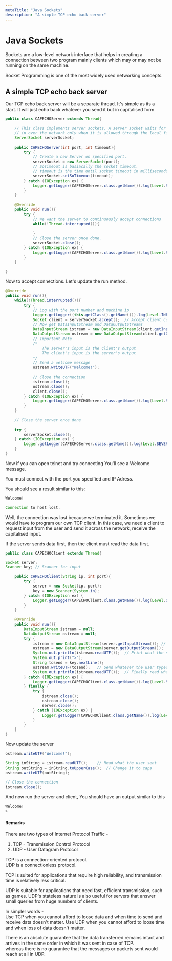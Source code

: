 ```yaml
---
metaTitle: "Java Sockets"
description: "A simple TCP echo back server"
---
```


# Java Sockets


Sockets are a low-level network interface that helps in creating a connection between two program mainly clients which may or may not be running on the same machine.

Socket Programming is one of the most widely used networking concepts.



## A simple TCP echo back server


Our TCP echo back server will be a separate thread.
It's simple as its a start. It will just echo back whatever you send it but in capitalised form.

```java
public class CAPECHOServer extends Thread{

    // This class implements server sockets. A server socket waits for requests to come 
    // in over the network only when it is allowed through the local firewall
    ServerSocket serverSocket;
    
    public CAPECHOServer(int port, int timeout){
        try {
            // Create a new Server on specified port.
            serverSocket = new ServerSocket(port);
            // SoTimeout is basiacally the socket timeout.
            // timeout is the time until socket timeout in milliseconds
            serverSocket.setSoTimeout(timeout);
        } catch (IOException ex) {
            Logger.getLogger(CAPECHOServer.class.getName()).log(Level.SEVERE, null, ex);
        }
    }
    
    @Override
    public void run(){ 
        try {
            // We want the server to continuously accept connections
            while(!Thread.interrupted()){
                
            }
            // Close the server once done.
            serverSocket.close();
        } catch (IOException ex) {
            Logger.getLogger(CAPECHOServer.class.getName()).log(Level.SEVERE, null, ex);
        }
    }
    
}

```

Now to accept connections. Let's update the run method.

```java
@Override
public void run(){ 
    while(!Thread.interrupted()){
        try {
            // Log with the port number and machine ip
            Logger.getLogger((this.getClass().getName())).log(Level.INFO, "Listening for Clients at {0} on {1}", new Object[]{serverSocket.getLocalPort(), InetAddress.getLocalHost().getHostAddress()});
            Socket client = serverSocket.accept();  // Accept client conncetion
            // Now get DataInputStream and DataOutputStreams
            DataInputStream istream = new DataInputStream(client.getInputStream()); // From client's input stream
            DataOutputStream ostream = new DataOutputStream(client.getOutputStream());
            // Important Note
            /*
                The server's input is the client's output
                The client's input is the server's output
            */
            // Send a welcome message
            ostream.writeUTF("Welcome!");
            
            // Close the connection
            istream.close();
            ostream.close();
            client.close();
        } catch (IOException ex) {
            Logger.getLogger(CAPECHOServer.class.getName()).log(Level.SEVERE, null, ex);
        }
    }
    
    // Close the server once done
    
    try {
        serverSocket.close();
    } catch (IOException ex) {
        Logger.getLogger(CAPECHOServer.class.getName()).log(Level.SEVERE, null, ex);
    }
}

```

Now if you can open telnet and try connecting
You'll see a Welcome message.

You must connect with the port you specified and IP Adress.

You should see a result similar to this:

```java
Welcome!

Connection to host lost.

```

Well, the connection was lost because we terminated it.
Sometimes we would have to program our own TCP client.
In this case, we need a client to request input from the user and send it across the network, receive the capitalised input.

If the server sends data first, then the client must read the data first.

```java
public class CAPECHOClient extends Thread{

Socket server;
Scanner key; // Scanner for input

    public CAPECHOClient(String ip, int port){
        try {
            server = new Socket(ip, port);
            key = new Scanner(System.in);
        } catch (IOException ex) {
            Logger.getLogger(CAPECHOClient.class.getName()).log(Level.SEVERE, null, ex);
        }
    }
    
    @Override
    public void run(){
        DataInputStream istream = null;
        DataOutputStream ostream = null;
        try {
            istream = new DataInputStream(server.getInputStream()); // Familiar lines
            ostream = new DataOutputStream(server.getOutputStream());
            System.out.println(istream.readUTF());  // Print what the server sends
            System.out.print(">");
            String tosend = key.nextLine();
            ostream.writeUTF(tosend);   // Send whatever the user typed to the server
            System.out.println(istream.readUTF());  // Finally read what the server sends before exiting.
        } catch (IOException ex) {
            Logger.getLogger(CAPECHOClient.class.getName()).log(Level.SEVERE, null, ex);
        } finally {
            try {
                istream.close();
                ostream.close();
                server.close();
            } catch (IOException ex) {
                Logger.getLogger(CAPECHOClient.class.getName()).log(Level.SEVERE, null, ex);
            }
        }
    }
}

```

Now update the server

```java
ostream.writeUTF("Welcome!");
            
String inString = istream.readUTF();    // Read what the user sent
String outString = inString.toUpperCase();  // Change it to caps
ostream.writeUTF(outString);
            
// Close the connection
istream.close();

```

And now run the server and client,
You should have an output similar to this

```java
Welcome!
>

```



#### Remarks


There are two types of Internet Protocol Traffic -<br />
1. TCP - Transmission Control Protocol
2. UDP - User Datagram Protocol

TCP is a connection-oriented protocol.<br />
UDP is a connectionless protocol.

TCP is suited for applications that require high reliability, and transmission time is relatively less critical.

UDP is suitable for applications that need fast, efficient transmission, such as games. UDP's stateless nature is also useful for servers that answer small queries from huge numbers of clients.

In simpler words -<br />
Use TCP when you cannot afford to loose data and when time to send and receive data doesn't matter.
Use UDP when you cannot afford to loose time and when loss of data doesn't matter.

There is an absolute guarantee that the data transferred remains intact and arrives in the same order in which it was sent in case of TCP.<br />
whereas there is no guarantee that the messages or packets sent would reach at all in UDP.

